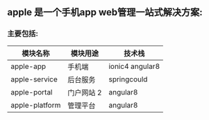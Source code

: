 ## apple 是一个手机app  web管理一站式解决方案:


###    主要包括:

模块名称 | 模块用途 | 技术栈
---|---|---
apple-app      | 手机端 |  ionic4 angular8 
apple-service  | 后台服务 | springcould
apple-portal   | 门户网站 2 |  angular8
apple-platform | 管理平台 |  angular8

